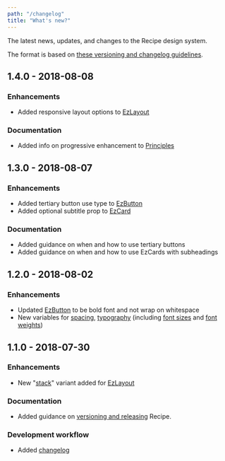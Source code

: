 ```yaml
---
path: "/changelog"
title: "What's new?"
---
```


The latest news, updates, and changes to the Recipe design system.

The format is based on [these versioning and changelog guidelines](/guides/versioning-and-changelog).

## 1.4.0 - 2018-08-08

### Enhancements

* Added responsive layout options to [EzLayout](/components/ez-layout)

### Documentation

* Added info on progressive enhancement to [Principles](/guides/principles)

## 1.3.0 - 2018-08-07

### Enhancements

* Added tertiary button use type to [EzButton](/components/ez-button)
* Added optional subtitle prop to [EzCard](/components/ez-card)

### Documentation

* Added guidance on when and how to use tertiary buttons
* Added guidance on when and how to use EzCards with subheadings

## 1.2.0 - 2018-08-02

### Enhancements

* Updated [EzButton](/components/ez-button) to be bold font and not wrap on whitespace
* New variables for [spacing](/styles/style/#spacing), [typography](/styles/style/#typography) (including [font sizes](/styles/style/#font-sizes) and [font weights](/styles/style/#font-weights))

## 1.1.0 - 2018-07-30

### Enhancements

* New "[stack](/components/ez-layout#stack-layout)" variant added for [EzLayout](/components/ez-layout)

### Documentation

* Added guidance on [versioning and releasing](/guides/versioning-and-changelog) Recipe.

### Development workflow

* Added [changelog](/changelog)
